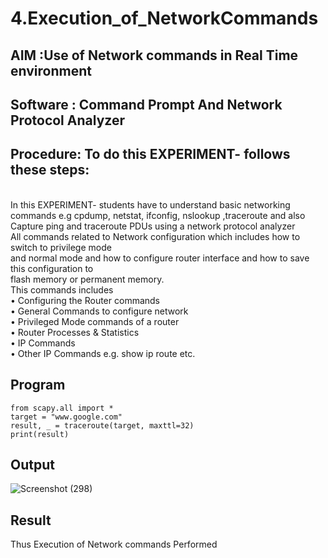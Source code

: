 # 4.Execution_of_NetworkCommands
## AIM :Use of Network commands in Real Time environment
## Software : Command Prompt And Network Protocol Analyzer
## Procedure: To do this EXPERIMENT- follows these steps:
<BR>
In this EXPERIMENT- students have to understand basic networking commands e.g cpdump, netstat, ifconfig, nslookup ,traceroute and also Capture ping and traceroute PDUs using a network protocol analyzer 
<BR>
All commands related to Network configuration which includes how to switch to privilege mode
<BR>
and normal mode and how to configure router interface and how to save this configuration to
<BR>
flash memory or permanent memory.
<BR>
This commands includes
<BR>
• Configuring the Router commands
<BR>
• General Commands to configure network
<BR>
• Privileged Mode commands of a router 
<BR>
• Router Processes & Statistics
<BR>
• IP Commands
<BR>
• Other IP Commands e.g. show ip route etc.
<BR>

## Program
~~~
from scapy.all import *                                                               
target = "www.google.com" 
result, _ = traceroute(target, maxttl=32) 
print(result)
~~~
## Output
![Screenshot (298)](https://github.com/Ragavan762006/4.Execution_of_NetworkCommends/assets/144870714/dc824735-8337-49d3-ac7a-db023e9b0ba7)

## Result
Thus Execution of Network commands Performed 
